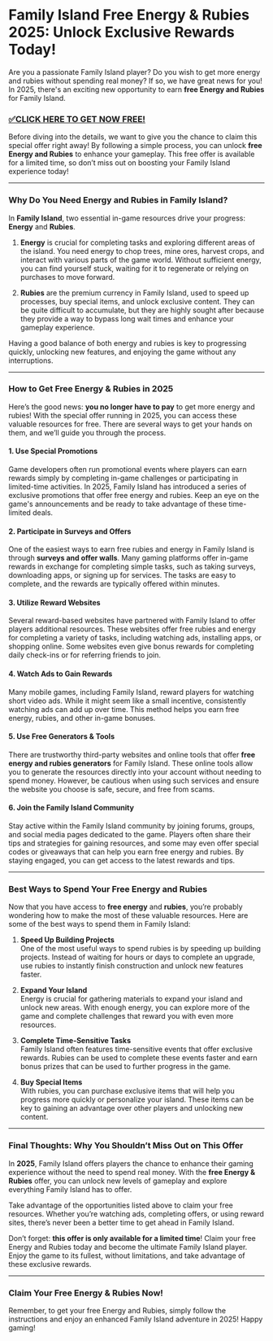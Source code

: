 # Family Island Free Energy & Rubies 2025: Unlock Exclusive Rewards Today!

Are you a passionate Family Island player? Do you wish to get more energy and rubies without spending real money? If so, we have great news for you! In 2025, there's an exciting new opportunity to earn **free Energy and Rubies** for Family Island. 

### [✅CLICK HERE TO GET NOW FREE!](https://freeforyou.xyz/family/island/go/)

Before diving into the details, we want to give you the chance to claim this special offer right away! By following a simple process, you can unlock **free Energy and Rubies** to enhance your gameplay. This free offer is available for a limited time, so don’t miss out on boosting your Family Island experience today!

---

### Why Do You Need Energy and Rubies in Family Island?

In **Family Island**, two essential in-game resources drive your progress: **Energy** and **Rubies**.

1. **Energy** is crucial for completing tasks and exploring different areas of the island. You need energy to chop trees, mine ores, harvest crops, and interact with various parts of the game world. Without sufficient energy, you can find yourself stuck, waiting for it to regenerate or relying on purchases to move forward.
   
2. **Rubies** are the premium currency in Family Island, used to speed up processes, buy special items, and unlock exclusive content. They can be quite difficult to accumulate, but they are highly sought after because they provide a way to bypass long wait times and enhance your gameplay experience. 

Having a good balance of both energy and rubies is key to progressing quickly, unlocking new features, and enjoying the game without any interruptions.

---

### How to Get Free Energy & Rubies in 2025

Here’s the good news: **you no longer have to pay** to get more energy and rubies! With the special offer running in 2025, you can access these valuable resources for free. There are several ways to get your hands on them, and we’ll guide you through the process.

#### 1. **Use Special Promotions**
Game developers often run promotional events where players can earn rewards simply by completing in-game challenges or participating in limited-time activities. In 2025, Family Island has introduced a series of exclusive promotions that offer free energy and rubies. Keep an eye on the game's announcements and be ready to take advantage of these time-limited deals.

#### 2. **Participate in Surveys and Offers**
One of the easiest ways to earn free rubies and energy in Family Island is through **surveys and offer walls**. Many gaming platforms offer in-game rewards in exchange for completing simple tasks, such as taking surveys, downloading apps, or signing up for services. The tasks are easy to complete, and the rewards are typically offered within minutes.

#### 3. **Utilize Reward Websites**
Several reward-based websites have partnered with Family Island to offer players additional resources. These websites offer free rubies and energy for completing a variety of tasks, including watching ads, installing apps, or shopping online. Some websites even give bonus rewards for completing daily check-ins or for referring friends to join.

#### 4. **Watch Ads to Gain Rewards**
Many mobile games, including Family Island, reward players for watching short video ads. While it might seem like a small incentive, consistently watching ads can add up over time. This method helps you earn free energy, rubies, and other in-game bonuses.

#### 5. **Use Free Generators & Tools**
There are trustworthy third-party websites and online tools that offer **free energy and rubies generators** for Family Island. These online tools allow you to generate the resources directly into your account without needing to spend money. However, be cautious when using such services and ensure the website you choose is safe, secure, and free from scams.

#### 6. **Join the Family Island Community**
Stay active within the Family Island community by joining forums, groups, and social media pages dedicated to the game. Players often share their tips and strategies for gaining resources, and some may even offer special codes or giveaways that can help you earn free energy and rubies. By staying engaged, you can get access to the latest rewards and tips.

---

### Best Ways to Spend Your Free Energy and Rubies

Now that you have access to **free energy** and **rubies**, you’re probably wondering how to make the most of these valuable resources. Here are some of the best ways to spend them in Family Island:

1. **Speed Up Building Projects**  
One of the most useful ways to spend rubies is by speeding up building projects. Instead of waiting for hours or days to complete an upgrade, use rubies to instantly finish construction and unlock new features faster.

2. **Expand Your Island**  
Energy is crucial for gathering materials to expand your island and unlock new areas. With enough energy, you can explore more of the game and complete challenges that reward you with even more resources.

3. **Complete Time-Sensitive Tasks**  
Family Island often features time-sensitive events that offer exclusive rewards. Rubies can be used to complete these events faster and earn bonus prizes that can be used to further progress in the game.

4. **Buy Special Items**  
With rubies, you can purchase exclusive items that will help you progress more quickly or personalize your island. These items can be key to gaining an advantage over other players and unlocking new content.

---

### Final Thoughts: Why You Shouldn’t Miss Out on This Offer

In **2025**, Family Island offers players the chance to enhance their gaming experience without the need to spend real money. With the **free Energy & Rubies** offer, you can unlock new levels of gameplay and explore everything Family Island has to offer.

Take advantage of the opportunities listed above to claim your free resources. Whether you’re watching ads, completing offers, or using reward sites, there’s never been a better time to get ahead in Family Island.

Don’t forget: **this offer is only available for a limited time**! Claim your free Energy and Rubies today and become the ultimate Family Island player. Enjoy the game to its fullest, without limitations, and take advantage of these exclusive rewards.

---

### Claim Your Free Energy & Rubies Now!

Remember, to get your free Energy and Rubies, simply follow the instructions and enjoy an enhanced Family Island adventure in 2025! Happy gaming!

